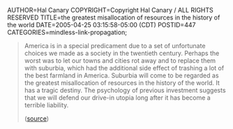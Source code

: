 AUTHOR=Hal Canary
COPYRIGHT=Copyright Hal Canary / ALL RIGHTS RESERVED
TITLE=the greatest misallocation of resources in the history of the world
DATE=2005-04-25 03:15:58-05:00 (CDT)
POSTID=447
CATEGORIES=mindless-link-propagation;

> America is in a special predicament due to a set of unfortunate choices we made as a society in the twentieth century. Perhaps the worst was to let our towns and cities rot away and to replace them with suburbia, which had the additional side effect of trashing a lot of the best farmland in America. Suburbia will come to be regarded as the greatest misallocation of resources in the history of the world. It has a tragic destiny. The psychology of previous investment suggests that we will defend our drive-in utopia long after it has become a terrible liability.
> 
> ([source](http://www.rollingstone.com/politics/story/_/id/7203633?pageid=rs.Home&pageregion=single7))
